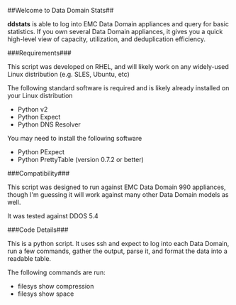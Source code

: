 ##Welcome to Data Domain Stats##

**ddstats** is able to log into EMC Data Domain appliances and query for basic statistics.  If you own several Data Domain appliances, it gives you a quick high-level view of capacity, utilization, and deduplication efficiency.

###Requirements###

This script was developed on RHEL, and will likely work on any widely-used Linux distribution (e.g. SLES, Ubuntu, etc)

The following standard software is required and is likely already installed on your Linux distribution

- Python v2
- Python Expect
- Python DNS Resolver

You may need to install the following software

- Python PExpect
- Python PrettyTable (version 0.7.2 or better)

###Compatibility###

This script was designed to run against EMC Data Domain 990 appliances, though I'm guessing it will work against many other Data Domain models as well.

It was tested against DDOS 5.4

###Code Details###

This is a python script.  It uses ssh and expect to log into each Data Domain, run a few commands, gather the output, parse it, and format the data into a readable table.

The following commands are run:

- filesys show compression
- filesys show space



